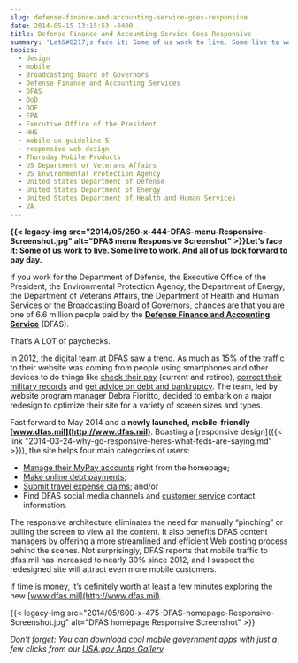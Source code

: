 ```yaml
---
slug: defense-finance-and-accounting-service-goes-responsive
date: 2014-05-15 13:15:53 -0400
title: Defense Finance and Accounting Service Goes Responsive
summary: 'Let&#8217;s face it: Some of us work to live. Some live to work. And all of us look forward to pay day. If you work for the Department of Defense, the Executive Office of the President, the Environmental Protection Agency, the Department of Energy, the Department of Veterans Affairs, the Department of Health'
topics:
  - design
  - mobile
  - Broadcasting Board of Governors
  - Defense Finance and Accounting Services
  - DFAS
  - DoD
  - DOE
  - EPA
  - Executive Office of the President
  - HHS
  - mobile-ux-guideline-5
  - responsive web design
  - Thursday Mobile Products
  - US Department of Veterans Affairs
  - US Environmental Protection Agency
  - United States Department of Defense
  - United States Department of Energy
  - United States Department of Health and Human Services
  - VA
---
```


**{{< legacy-img src="2014/05/250-x-444-DFAS-menu-Responsive-Screenshot.jpg" alt="DFAS menu Responsive Screenshot" >}}Let&#8217;s face it: Some of us work to live. Some live to work. And all of us look forward to pay day.**

If you work for the Department of Defense, the Executive Office of the President, the Environmental Protection Agency, the Department of Energy, the Department of Veterans Affairs, the Department of Health and Human Services or the Broadcasting Board of Governors, chances are that you are one of 6.6 million people paid by the **[Defense Finance and Accounting Service](http://www.dfas.mil/pressroom/aboutdfas.html)** (DFAS).

That&#8217;s A LOT of paychecks.

In 2012, the digital team at DFAS saw a trend. As much as 15% of the traffic to their website was coming from people using smartphones and other devices to do things like [check their pay](http://www.dfas.mil/mypayinfo.html) (current and retiree), [correct their military records](http://www.dfas.mil/correctmilitaryrecords.html) and [get advice on debt and bankruptcy](http://www.dfas.mil/debtandclaims.html). The team, led by website program manager Debra Fioritto, decided to embark on a major redesign to optimize their site for a variety of screen sizes and types.

Fast forward to May 2014 and a **newly launched, mobile-friendly** **[www.dfas.mil](http://www.dfas.mil)**. Boasting a [responsive design]({{< link "2014-03-24-why-go-responsive-heres-what-feds-are-saying.md" >}}), the site helps four main categories of users:

  * [Manage their MyPay accounts](http://www.dfas.mil/mypayinfo.html) right from the homepage;
  * [Make online debt payments](http://www.dfas.mil/debtandclaims.html);
  * [Submit travel expense claims](http://www.dfas.mil/dfas/civilianemployees/travelpay/wheretosubmit.html); and/or
  * Find DFAS social media channels and [customer service](http://www.dfas.mil/customerservice.html) contact information.

The responsive architecture eliminates the need for manually &#8220;pinching&#8221; or pulling the screen to view all the content. It also benefits DFAS content managers by offering a more streamlined and efficient Web posting process behind the scenes. Not surprisingly, DFAS reports that mobile traffic to dfas.mil has increased to nearly 30% since 2012, and I suspect the redesigned site will attract even more mobile customers.

If time is money, it&#8217;s definitely worth at least a few minutes exploring the new [www.dfas.mil](http://www.dfas.mil).

{{< legacy-img src="2014/05/600-x-475-DFAS-homepage-Responsive-Screenshot.jpg" alt="DFAS homepage Responsive Screenshot" >}}

_Don’t forget: You can download cool mobile government apps with just a few clicks from our [USA.gov Apps Gallery](http://apps.usa.gov/)._